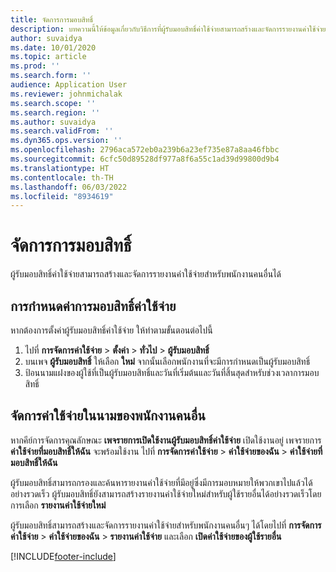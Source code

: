```yaml
---
title: จัดการการมอบสิทธิ์
description: บทความนี้ให้ข้อมูลเกี่ยวกับวิธีการที่ผู้รับมอบสิทธิ์ค่าใช้จ่ายสามารถสร้างและจัดการรายงานค่าใช้จ่ายสำหรับพนักงานคนอื่นได้
author: suvaidya
ms.date: 10/01/2020
ms.topic: article
ms.prod: ''
ms.search.form: ''
audience: Application User
ms.reviewer: johnmichalak
ms.search.scope: ''
ms.search.region: ''
ms.author: suvaidya
ms.search.validFrom: ''
ms.dyn365.ops.version: ''
ms.openlocfilehash: 2796aca572eb0a239b6a23ef735e87a8aa46fbbc
ms.sourcegitcommit: 6cfc50d89528df977a8f6a55c1ad39d99800d9b4
ms.translationtype: HT
ms.contentlocale: th-TH
ms.lasthandoff: 06/03/2022
ms.locfileid: "8934619"
---
```

# <a name="manage-delegation"></a>จัดการการมอบสิทธิ์
ผู้รับมอบสิทธิ์ค่าใช้จ่ายสามารถสร้างและจัดการรายงานค่าใช้จ่ายสำหรับพนักงานคนอื่นได้

## <a name="configuring-expense-delegation"></a>การกำหนดค่าการมอบสิทธิ์ค่าใช้จ่าย

หากต้องการตั้งค่าผู้รับมอบสิทธิ์ค่าใช้จ่าย ให้ทำตามขั้นตอนต่อไปนี้ 
1. ไปที่ **การจัดการค่าใช้จ่าย** > **ตั้งค่า** > **ทั่วไป** > **ผู้รับมอบสิทธิ์** 
2. บนเพจ **ผู้รับมอบสิทธิ์** ให้เลือก **ใหม่** จากนั้นเลือกพนักงานที่จะมีการกำหนดเป็นผู้รับมอบสิทธิ์ 
3. ป้อนนามแฝงของผู้ใช้ที่เป็นผู้รับมอบสิทธิ์และวันที่เริ่มต้นและวันที่สิ้นสุดสำหรับช่วงเวลาการมอบสิทธิ์

## <a name="manage-expenses-on-behalf-of-another-employee"></a>จัดการค่าใช้จ่ายในนามของพนักงานคนอื่น

หากคีย์การจัดการคุณลักษณะ **เพจรายการเปิดใช้งานผู้รับมอบสิทธิ์ค่าใช้จ่าย** เปิดใช้งานอยู่ เพจรายการ **ค่าใช้จ่ายที่มอบสิทธิ์ให้ฉัน** จะพร้อมใช้งาน ไปที่ **การจัดการค่าใช้จ่าย** > **ค่าใช้จ่ายของฉัน** > **ค่าใช้จ่ายที่มอบสิทธิ์ให้ฉัน**

ผู้รับมอบสิทธิ์สามารถกรองและค้นหารายงานค่าใช้จ่ายที่มีอยู่ซึ่งมีการมอบหมายให้พวกเขาไปแล้วได้อย่างรวดเร็ว ผู้รับมอบสิทธิ์ยังสามารถสร้างรายงานค่าใช้จ่ายใหม่สำหรับผู้ใช้รายอื่นได้อย่างรวดเร็วโดยการเลือก **รายงานค่าใช้จ่ายใหม่**

ผู้รับมอบสิทธิ์สามารถสร้างและจัดการรายงานค่าใช้จ่ายสำหรับพนักงานคนอื่นๆ ได้โดยไปที่ **การจัดการค่าใช้จ่าย** > **ค่าใช้จ่ายของฉัน** > **รายงานค่าใช้จ่าย** และเลือก **เปิดค่าใช้จ่ายของผู้ใช้รายอื่น**


[!INCLUDE[footer-include](../includes/footer-banner.md)]